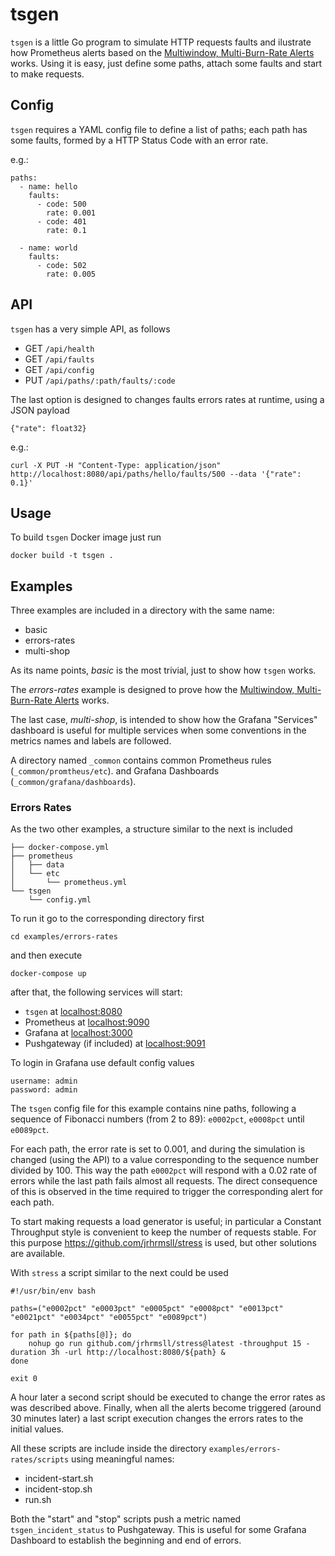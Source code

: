 # tsgen

`tsgen` is a little Go program to simulate HTTP requests faults and ilustrate how Prometheus alerts based on the [Multiwindow, Multi-Burn-Rate Alerts](https://sre.google/workbook/alerting-on-slos/) works.
Using it is easy, just define some paths, attach some faults and start to make requests.

## Config
`tsgen` requires a YAML config file to define a list of paths; each path has some faults, formed by a HTTP Status Code with an error rate.

e.g.:
```
paths:
  - name: hello
    faults:
      - code: 500
        rate: 0.001
      - code: 401
        rate: 0.1

  - name: world
    faults:
      - code: 502
        rate: 0.005
```

## API

`tsgen` has a very simple API, as follows

- GET `/api/health`
- GET `/api/faults`
- GET `/api/config`
- PUT `/api/paths/:path/faults/:code`

The last option is designed to changes faults errors rates at runtime, using a JSON payload

```
{"rate": float32}
```

e.g.:
```
curl -X PUT -H "Content-Type: application/json" http://localhost:8080/api/paths/hello/faults/500 --data '{"rate": 0.1}'
```

## Usage

To build `tsgen` Docker image just run

```
docker build -t tsgen .
```

## Examples
Three examples are included in a directory with the same name:
- basic
- errors-rates
- multi-shop

As its name points, *basic* is the most trivial, just to show how `tsgen` works.

The *errors-rates* example is designed to prove how the [Multiwindow, Multi-Burn-Rate Alerts](https://sre.google/workbook/alerting-on-slos/) works.

The last case, *multi-shop*, is intended to show how the Grafana "Services" dashboard is useful for multiple services when some conventions in the metrics names and labels are followed.

A directory named `_common` contains common Prometheus rules (`_common/promtheus/etc`). and Grafana Dashboards (`_common/grafana/dashboards`).

### Errors Rates
As the two other examples, a structure similar to the next is included

```
├── docker-compose.yml
├── prometheus
│   ├── data
│   └── etc
│       └── prometheus.yml
└── tsgen
    └── config.yml
```

To run it go to the corresponding directory first
```
cd examples/errors-rates
```
and then execute
```
docker-compose up
```

after that, the following services will start:
- `tsgen` at [localhost:8080](http://localhost:8080)
- Prometheus at [localhost:9090](http://localhost:9090)
- Grafana at [localhost:3000](http://localhost:3000)
- Pushgateway (if included) at [localhost:9091](http://localhost:9091)

To login in Grafana use default config values
```
username: admin
password: admin
```

The `tsgen` config file for this example contains nine paths, following a sequence of Fibonacci numbers (from 2 to 89): `e0002pct`, `e0008pct` until `e0089pct`.

For each path, the error rate is set to 0.001, and during the simulation is changed (using the API) to a value corresponding to the sequence number divided by 100. This way the path `e0002pct` will respond with a 0.02 rate of errors while the last path fails almost all requests. The direct consequence of this is observed in the time required to trigger the corresponding alert for each path.

To start making requests a load generator is useful; in particular a Constant Throughput style is convenient to keep the number of requests stable. For this purpose https://github.com/jrhrmsll/stress is used, but other solutions are available.

With `stress` a script similar to the next could be used
```
#!/usr/bin/env bash

paths=("e0002pct" "e0003pct" "e0005pct" "e0008pct" "e0013pct" "e0021pct" "e0034pct" "e0055pct" "e0089pct")

for path in ${paths[@]}; do
    nohup go run github.com/jrhrmsll/stress@latest -throughput 15 -duration 3h -url http://localhost:8080/${path} &
done

exit 0
```

A hour later a second script should be executed to change the error rates as was described above. Finally, when all the alerts become triggered (around 30 minutes later) a last script execution changes the errors rates to the initial values.

All these scripts are include inside the directory `examples/errors-rates/scripts` using meaningful names:
- incident-start.sh
- incident-stop.sh
- run.sh

Both the "start" and "stop" scripts push a metric named `tsgen_incident_status` to Pushgateway. This is useful for some Grafana Dashboard to establish the beginning and end of errors.
